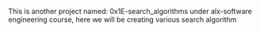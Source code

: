 This is another project named: 0x1E-search_algorithms under alx-software engineering course, here we will be creating various search algorithm
